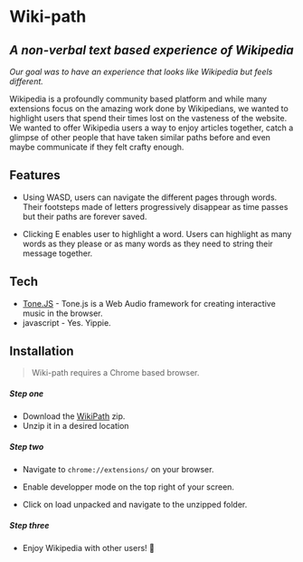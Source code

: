 # Wiki-path
## _A non-verbal text based experience of Wikipedia_


_Our goal was to have an experience that looks like Wikipedia but feels different._

Wikipedia is a profoundly community based platform and while many extensions focus on the amazing work done by Wikipedians, we wanted to highlight users that spend their times lost on the vasteness of the website.
We wanted to offer Wikipedia users a way to enjoy articles together, catch a glimpse of other people that have taken similar paths before and even maybe communicate if they felt crafty enough.



## Features

- Using WASD, users can navigate the different pages through words. Their footsteps made of letters progressively disappear as time passes but their paths are forever saved.

- Clicking E enables user to highlight a word. Users can highlight as many words as they please or as many words as they need to string their message together.


## Tech

- [Tone.JS](https://tonejs.github.io/) - Tone.js is a Web Audio framework for creating interactive music in the browser.
- javascript - Yes. Yippie.


## Installation

> Wiki-path requires a Chrome based browser.

##### Step one

- Download the [WikiPath](https://github.com/eastmountaincode/wiki-path-001) zip.
- Unzip it in a desired location

##### Step two

- Navigate to ```chrome://extensions/``` on your browser.

- Enable developper mode on the top right of your screen.

- Click on load unpacked and navigate to the unzipped folder.

##### Step three

- Enjoy Wikipedia with other users! 👾
